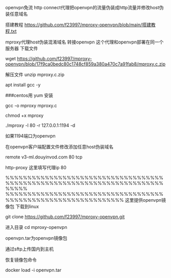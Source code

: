 
openvpn免流
http connect代理把openvpn的流量伪装成http流量并修改host伪装任意域名

搭建教程
https://github.com/f23997/mproxy-openvpn/blob/main/搭建教程.txt


mproxy代理host伪装混淆域名 转接openvpn
这个代理和openvpn部署在同一个服务器
下载文件

wget https://github.com/f23997/mproxy-openvpn/blob/17f9ca0bedc80c1748cf859a380a470c7a91fab8/mproxy.c.zip


解压文件
unzip mproxy.c.zip

apt install gcc -y



###centos用 yum 安装


gcc -o mproxy mproxy.c

chmod +x mproxy


./mproxy -l 80 -r 127.0.0.1:1194 -d

如果1194端口为openvpn

在openvpn客户端配置文件修改添加任意host伪装域名




remote v3-ml.douyinvod.com 80 tcp


http-proxy 这里填写代理ip 80




%%%%%%%%%%%%%%%%%%%%%%%%%%%%%%%%%%%%%%%%%%%%%%%%%%%%%%%%%%%%%%%%%%%%%%%%%%%%%         %%%%%%%%%%%%%%%%%%%%%%%%%%%%%%%%%%%%%%%%%%%%%%%%%%%%%%%%%%%%%%%
这里提供openvpn镜像包
下载到linux

git clone https://github.com/f23997/mproxy-openvpn.git

进入目录
cd mproxy-openvpn

openvpn.tar为openvpn镜像包

通过sftp上传国内到主机


恢复镜像包命令


docker load -i openvpn.tar
